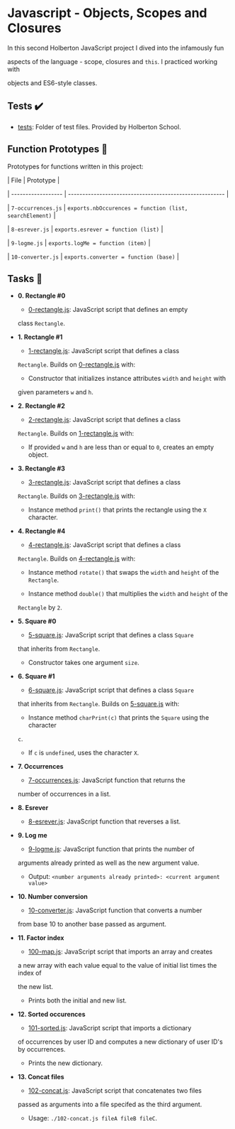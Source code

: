 # Javascript - Objects, Scopes and Closures



In this second Holberton JavaScript project I dived into the infamously fun

aspects of the language - scope, closures and `this`. I practiced working with

objects and ES6-style classes.



## Tests :heavy_check_mark:



* [tests](./tests): Folder of test files. Provided by Holberton School.



## Function Prototypes :floppy_disk:



Prototypes for functions written in this project:



| File               | Prototype                                               |

| ------------------ | ------------------------------------------------------- |

| `7-occurrences.js` | `exports.nbOccurences = function (list, searchElement)` |

| `8-esrever.js`     | `exports.esrever = function (list)`                     |

| `9-logme.js`       | `exports.logMe = function (item)`                       |

| `10-converter.js`  | `exports.converter = function (base)`                   |





## Tasks :page_with_curl:



* **0. Rectangle #0**

  * [0-rectangle.js](./0-rectangle.js): JavaScript script that defines an empty

  class `Rectangle`.



* **1. Rectangle #1**

  * [1-rectangle.js](./1-rectangle.js): JavaScript script that defines a class

  `Rectangle`. Builds on [0-rectangle.js](./0-rectangle.js) with:

    * Constructor that initializes instance attributes `width` and `height` with

    given parameters `w` and `h`.



* **2. Rectangle #2**

  * [2-rectangle.js](./2-rectangle.js): JavaScript script that defines a class

  `Rectangle`. Builds on [1-rectangle.js](./1-rectangle.js) with:

    * If provided `w` and `h` are less than or equal to `0`, creates an empty object.



* **3. Rectangle #3**

  * [3-rectangle.js](./3-rectangle.js): JavaScript script that defines a class

  `Rectangle`. Builds on [3-rectangle.js](./3-rectangle.js) with:

    * Instance method `print()` that prints the rectangle using the `X` character.



* **4. Rectangle #4**

  * [4-rectangle.js](./4-rectangle.js): JavaScript script that defines a class

  `Rectangle`. Builds on [4-rectangle.js](./4-rectangle.js) with:

    * Instance method `rotate()` that swaps the `width` and `height` of the `Rectangle`.

    * Instance method `double()` that multiplies the `width` and `height` of the

    `Rectangle` by `2`.



* **5. Square #0**

  * [5-square.js](./5-square.js): JavaScript script that defines a class `Square`

  that inherits from `Rectangle`.

    * Constructor takes one argument `size`.



* **6. Square #1**

  * [6-square.js](./6-square.js): JavaScript script that defines a class `Square`

  that inherits from `Rectangle`. Builds on [5-square.js](./5-square.js) with:

    * Instance method `charPrint(c)` that prints the `Square` using the character

    `c`.

    * If `c` is `undefined`, uses the character `X`.



* **7. Occurrences**

  * [7-occurrences.js](./7-occurrences.js): JavaScript function that returns the

  number of occurrences in a list.



* **8. Esrever**

  * [8-esrever.js](./8-esrever.js): JavaScript function that reverses a list.



* **9. Log me**

  * [9-logme.js](./9-logme.js): JavaScript function that prints the number of

  arguments already printed as well as the new argument value.

  * Output: `<number arguments already printed>: <current argument value>`



* **10. Number conversion**

  * [10-converter.js](./10-converter.js): JavaScript function that converts a number

  from base 10 to another base passed as argument.



* **11. Factor index**

  * [100-map.js](./100-map.js): JavaScript script that imports an array and creates

  a new array with each value equal to the value of initial list times the index of

  the new list.

  * Prints both the initial and new list.



* **12. Sorted occurences**

  * [101-sorted.js](./101-sorted.js): JavaScript script that imports a dictionary

  of occurrences by user ID and computes a new dictionary of user ID's by occurrences.

  * Prints the new dictionary.



* **13. Concat files**

  * [102-concat.js](./102-concat.js): JavaScript script that concatenates two files

  passed as arguments into a file specifed as the third argument.

  * Usage: `./102-concat.js fileA fileB fileC`.
